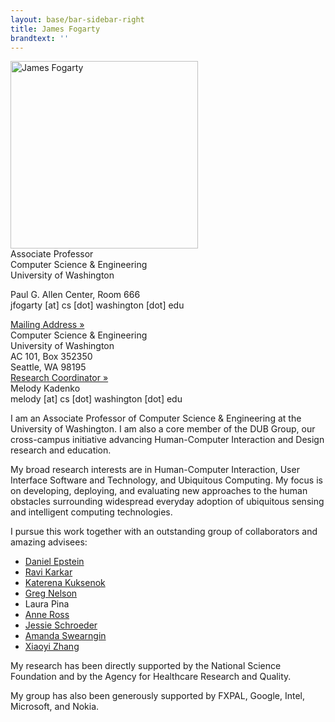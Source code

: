 ```yaml
---
layout: base/bar-sidebar-right
title: James Fogarty
brandtext: ''
---
```


<!-- start top -->
<div class="top_start"></div>
<div class="row">
  <div class="col-md-6">
<div markdown="block">
<img src="{{ site.baseurl }}/img/jfogarty.jpg" class="img-responsive" alt="James Fogarty" width="300">
</div>
  </div>
  <div class="col-md-6">
<div markdown="block">
Associate Professor<br/>
Computer Science & Engineering<br/>
University of Washington

Paul G. Allen Center, Room 666<br/>
jfogarty [at] cs [dot] washington [dot] edu
</div>
  </div>
</div>
<div class="top_end"></div>
<!-- end top -->

<!-- start sidebar -->
<div class="sidebar_start"></div>
<div class="row">
  <div class="col-md-12">
    <div class="panel-group" id="accordionContact" role="tablist" aria-multiselectable="true">
      <div class="panel panel-default">
        <div class="panel-heading" role="tab" id="headingMailingAddress">
          <div class="panel-title">
            <a class="collapsed" role="button" data-toggle="collapse" data-parent="#accordionContact" href="#collapseMailingAddress" aria-expanded="false" aria-controls="collapseMailingAddress">
              Mailing Address &raquo;
            </a>
          </div>
        </div>
        <div id="collapseMailingAddress" class="panel-collapse collapse" role="tabpanel" aria-labelledby="headingMailingAddress">
          <div class="panel-body">
            Computer Science &amp; Engineering<br/>
            University of Washington<br/>
            AC 101, Box 352350<br/>
            Seattle, WA 98195
          </div>
        </div>
      </div>
      <div class="panel panel-default">
        <div class="panel-heading" role="tab" id="headingResearchCoordinator">
          <div class="panel-title">
            <a class="collapsed" role="button" data-toggle="collapse" data-parent="#accordionContact" href="#collapseResearchCoordinator" aria-expanded="false" aria-controls="collapseResearchCoordinator">
              Research Coordinator &raquo;
            </a>
          </div>
        </div>
        <div id="collapseResearchCoordinator" class="panel-collapse collapse" role="tabpanel" aria-labelledby="headingResearchCoordinator">
          <div class="panel-body">
            Melody Kadenko<br/>
            melody [at] cs [dot] washington [dot] edu
          </div>
        </div>
      </div>
    </div>
  </div>
</div>
<div class="sidebar_end"></div>
<!-- end sidebar -->

I am an Associate Professor of Computer Science & Engineering at the University of Washington. I am also a core member of the DUB Group, our cross-campus initiative advancing Human-Computer Interaction and Design research and education.

My broad research interests are in Human-Computer Interaction, User Interface Software and Technology, and Ubiquitous Computing. My focus is on developing, deploying, and evaluating new approaches to the human obstacles surrounding widespread everyday adoption of ubiquitous sensing and intelligent computing technologies.

I pursue this work together with an outstanding group of collaborators and amazing advisees:

* [Daniel Epstein](http://www.depstein.net/)
* [Ravi Karkar](http://ravikarkar.com/)
* [Katerena Kuksenok](https://katerena.github.io)
* [Greg Nelson](http://www.greglnelson.info/)
* Laura Pina
* [Anne Ross](https://homes.cs.washington.edu/~ansross/)
* [Jessie Schroeder](https://homes.cs.washington.edu/~jesscs/)
* [Amanda Swearngin](https://homes.cs.washington.edu/~amaswea/)
* [Xiaoyi Zhang](http://xiaoyizhang.me/)

My research has been directly supported by the National Science Foundation and by the Agency for Healthcare Research and Quality.

My group has also been generously supported by FXPAL, Google, Intel, Microsoft, and Nokia.
